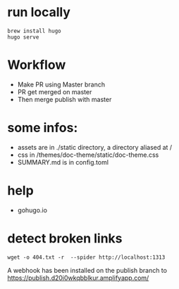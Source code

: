 # run locally

```
brew install hugo
hugo serve
```

# Workflow

- Make PR using Master branch
- PR get merged on master
- Then merge publish with master


# some infos:

- assets are in ./static directory, a directory aliased at /
- css in /themes/doc-theme/static/doc-theme.css
- SUMMARY.md is in config.toml


# help

- gohugo.io


# detect broken links

```
wget -o 404.txt -r  --spider http://localhost:1313
```

A webhook has been installed on the publish branch to
https://publish.d20i0wkqbblkur.amplifyapp.com/
